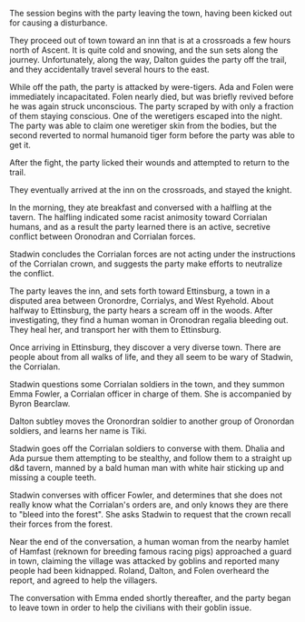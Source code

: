 <!-- TITLE: 2018-11-26 -->
<!-- SUBTITLE: The session of 2018-11-26 Earth, 3789-08-?? Ulpha -->

The session begins with the party leaving the town, having been kicked out for causing a disturbance.

They proceed out of town toward an inn that is at a crossroads a few hours north of Ascent. It is quite cold and snowing, and the sun sets along the journey. Unfortunately, along the way, Dalton guides the party off the trail, and they accidentally travel several hours to the east.

While off the path, the party is attacked by were-tigers. Ada and Folen were immediately incapacitated. Folen nearly died, but was briefly revived before he was again struck unconscious. The party scraped by with only a fraction of them staying conscious. One of the weretigers escaped into the night. The party was able to claim one weretiger skin from the bodies, but the second reverted to normal humanoid tiger form before the party was able to get it.

After the fight, the party licked their wounds and attempted to return to the trail.

They eventually arrived at the inn on the crossroads, and stayed the knight.

In the morning, they ate breakfast and conversed with a halfling at the tavern. The halfling indicated some racist animosity toward Corrialan humans, and as a result the party learned there is an active, secretive conflict between Oronodran and Corrialan forces.

Stadwin concludes the Corrialan forces are not acting under the instructions of the Corrialan crown, and suggests the party make efforts to neutralize the conflict.

The party leaves the inn, and sets forth toward Ettinsburg, a town in a disputed area between Oronordre, Corrialys, and West Ryehold. About halfway to Ettinsburg, the party hears a scream off in the woods. After investigating, they find a human woman in Oronodran regalia bleeding out. They heal her, and transport her with them to Ettinsburg.

Once arriving in Ettinsburg, they discover a very diverse town. There are people about from all walks of life, and they all seem to be wary of Stadwin, the Corrialan.

Stadwin questions some Corrialan soldiers in the town, and they summon Emma Fowler, a Corrialan officer in charge of them. She is accompanied by Byron Bearclaw.

Dalton subtley moves the Oronordran soldier to another group of Oronordan soldiers, and learns her name is Tiki.

Stadwin goes off the Corrialan soldiers to converse with them. Dhalia and Ada pursue them attempting to be stealthy, and follow them to a straight up d&d tavern, manned by a bald human man with white hair sticking up and missing a couple teeth.

Stadwin converses with officer Fowler, and determines that she does not really know what the Corrialan's orders are, and only knows they are there to "bleed into the forest". She asks Stadwin to request that the crown recall their forces from the forest.

Near the end of the conversation, a human woman from the nearby hamlet of Hamfast (reknown for breeding famous racing pigs) approached a guard in town, claiming the village was attacked by goblins and reported many people had been kidnapped. Roland, Dalton, and Folen overheard the report, and agreed to help the  villagers.

The conversation with Emma ended shortly thereafter, and the party began to leave town in order to help the civilians with their goblin issue.